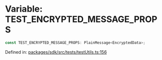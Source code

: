 # Variable: TEST\_ENCRYPTED\_MESSAGE\_PROPS

```ts
const TEST_ENCRYPTED_MESSAGE_PROPS: PlainMessage<EncryptedData>;
```

Defined in: [packages/sdk/src/tests/testUtils.ts:156](https://github.com/towns-protocol/towns/blob/0db1fd0ac7258e8db8cedfb6183e8eade8284fa1/packages/sdk/src/tests/testUtils.ts#L156)
